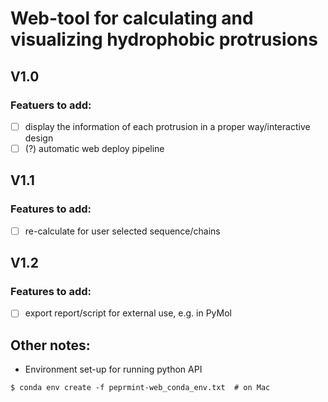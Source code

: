 # Web-tool for calculating and visualizing hydrophobic protrusions

## V1.0
### Featuers to add:
- [ ] display the information of each protrusion in a proper way/interactive design
- [ ] (?) automatic web deploy pipeline

## V1.1
### Features to add:
 - [ ] re-calculate for user selected sequence/chains

## V1.2
### Features to add:
- [ ] export report/script for external use, e.g. in PyMol


## Other notes:
- Environment set-up for running python API
```
$ conda env create -f peprmint-web_conda_env.txt  # on Mac
```
